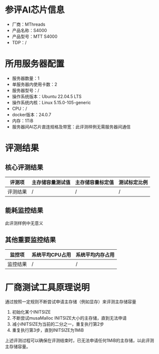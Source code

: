 # 参评AI芯片信息

* 厂商：MThreads
* 产品名称：S4000
* 产品型号：MTT S4000
* TDP：/

# 所用服务器配置

* 服务器数量：1
* 单服务器内使用卡数：2
* 服务器型号：/
* 操作系统版本：Ubuntu 22.04.5 LTS
* 操作系统内核：Linux 5.15.0-105-generic
* CPU：/
* docker版本：24.0.7
* 内存：1TiB
* 服务器间AI芯片直连规格及带宽：此评测样例无需服务器间通信

# 评测结果

## 核心评测结果

| 评测项  | 主存储容量测试值          | 主存储容量标定值 | 测试标定比例 |
| ---- | ----------------- | -------- | ------ |
| 评测结果 | / | / | /  |

## 能耗监控结果

此评测样例中无意义

## 其他重要监控结果

| 监控项  | 系统平均CPU占用 | 系统平均内存占用 |
| ---- | --------- | -------- |
| 监控结果 | /   | /   |

# 厂商测试工具原理说明

通过按照一定规则不断尝试申请主存储（例如显存）来评测主存储容量

1. 初始化某个INITSIZE
2. 不断尝试musaMalloc INITSIZE大小的主存储，直到无法申请
3. 减小INITSIZE为当前的二分之一，重复执行第2步
4. 重复执行第3步，直到INITSIZE为1MiB

上述评测过程可以确保在评测结束时，已无法申请任何1MiB的主存储，以此评测主存储容量。